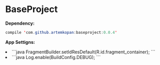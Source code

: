 # BaseProject

<b>Dependency:</b>
```java
compile 'com.github.artemkopan:baseproject:0.0.4'
```

<b>App Settigns:</b>
<li> 
```java FragmentBuilder.setIdResDefault(R.id.fragment_container); ```
</li>
<li> 
```java Log.enable(BuildConfig.DEBUG); ```
</li>
